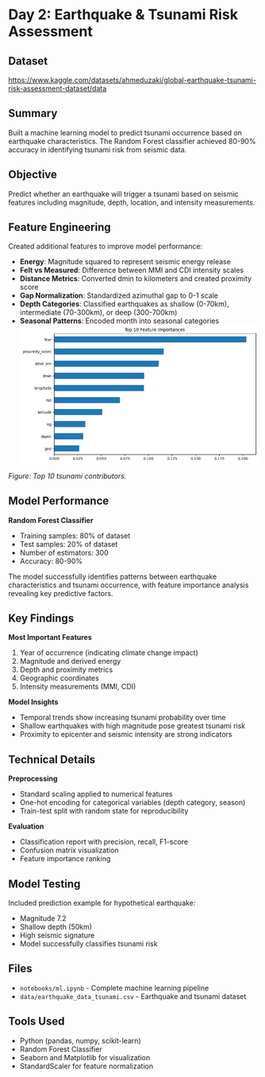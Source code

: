 # Day 2: Earthquake & Tsunami Risk Assessment

## Dataset

https://www.kaggle.com/datasets/ahmeduzaki/global-earthquake-tsunami-risk-assessment-dataset/data

## Summary

Built a machine learning model to predict tsunami occurrence based on earthquake characteristics. The Random Forest classifier achieved 80-90% accuracy in identifying tsunami risk from seismic data.

## Objective

Predict whether an earthquake will trigger a tsunami based on seismic features including magnitude, depth, location, and intensity measurements.

## Feature Engineering

Created additional features to improve model performance:
- **Energy**: Magnitude squared to represent seismic energy release
- **Felt vs Measured**: Difference between MMI and CDI intensity scales
- **Distance Metrics**: Converted dmin to kilometers and created proximity score
- **Gap Normalization**: Standardized azimuthal gap to 0-1 scale
- **Depth Categories**: Classified earthquakes as shallow (0-70km), intermediate (70-300km), or deep (300-700km)
- **Seasonal Patterns**: Encoded month into seasonal categories
![Top 10 tsunami contributors](viz/top10tsunamicontributors.png)

*Figure: Top 10 tsunami contributors.*

## Model Performance

**Random Forest Classifier**
- Training samples: 80% of dataset
- Test samples: 20% of dataset
- Number of estimators: 300
- Accuracy: 80-90%

The model successfully identifies patterns between earthquake characteristics and tsunami occurrence, with feature importance analysis revealing key predictive factors.

## Key Findings

**Most Important Features**
1. Year of occurrence (indicating climate change impact)
2. Magnitude and derived energy
3. Depth and proximity metrics
4. Geographic coordinates
5. Intensity measurements (MMI, CDI)

**Model Insights**
- Temporal trends show increasing tsunami probability over time
- Shallow earthquakes with high magnitude pose greatest tsunami risk
- Proximity to epicenter and seismic intensity are strong indicators

## Technical Details

**Preprocessing**
- Standard scaling applied to numerical features
- One-hot encoding for categorical variables (depth category, season)
- Train-test split with random state for reproducibility

**Evaluation**
- Classification report with precision, recall, F1-score
- Confusion matrix visualization
- Feature importance ranking

## Model Testing

Included prediction example for hypothetical earthquake:
- Magnitude 7.2
- Shallow depth (50km)
- High seismic signature
- Model successfully classifies tsunami risk

## Files

- `notebooks/ml.ipynb` - Complete machine learning pipeline
- `data/earthquake_data_tsunami.csv` - Earthquake and tsunami dataset

## Tools Used

- Python (pandas, numpy, scikit-learn)
- Random Forest Classifier
- Seaborn and Matplotlib for visualization
- StandardScaler for feature normalization